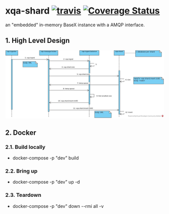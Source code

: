 # xqa-shard [![travis](https://travis-ci.org/jameshnsears/xqa-shard.svg?branch=master)](https://travis-ci.org/jameshnsears/xqa-shard.svg?branch=master) [![Coverage Status](https://coveralls.io/repos/github/jameshnsears/xqa-shard/badge.svg?branch=master)](https://coveralls.io/github/jameshnsears/xqa-shard?branch=master)
an "embedded" in-memory BaseX instance with a AMQP interface.

## 1. High Level Design
![High Level Design](uml/balancer-sequence-diagram.jpg)

## 2. Docker
### 2.1. Build locally
* docker-compose -p "dev" build

### 2.2. Bring up
* docker-compose -p "dev" up -d

### 2.3. Teardown
* docker-compose -p "dev" down --rmi all -v
